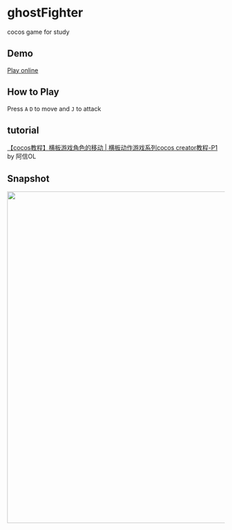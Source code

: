 # ghostFighter
cocos game for study

## Demo
[Play online](https://littlegauze.github.io/ghostFilter/build/web-desktop/)

## How to Play
 Press `A` `D` to move and `J` to attack

## tutorial
[【cocos教程】横板游戏角色的移动 | 横板动作游戏系列cocos creator教程-P1](https://www.bilibili.com/video/bv1VK4y1C7Bz/?spm_id_from=333.788.b_636f6d6d656e74.8)  by 阿信OL

## Snapshot
<img src='https://littlegauze.github.io/ghostFilter/docs/index.png' width="768">
